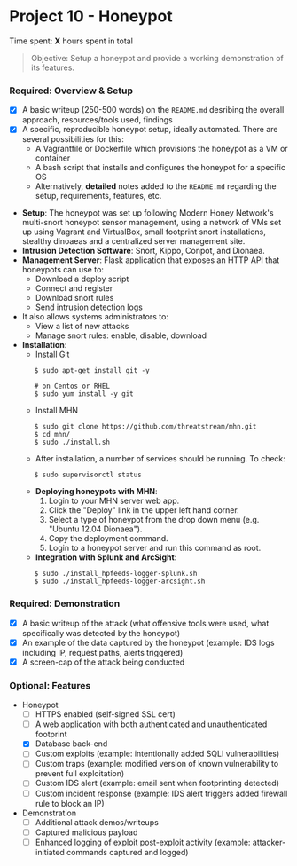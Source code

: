 # Project 10 - Honeypot

Time spent: **X** hours spent in total

> Objective: Setup a honeypot and provide a working demonstration of its features.

### Required: Overview & Setup

- [x] A basic writeup (250-500 words) on the `README.md` desribing the overall approach, resources/tools used, findings
- [x] A specific, reproducible honeypot setup, ideally automated. There are several possibilities for this:
	- A Vagrantfile or Dockerfile which provisions the honeypot as a VM or container
	- A bash script that installs and configures the honeypot for a specific OS
	- Alternatively, **detailed** notes added to the `README.md` regarding the setup, requirements, features, etc.
	
* **Setup**: The honeypot was set up following Modern Honey Network's multi-snort honeypot sensor management, using a network of VMs set up using Vagrant and VirtualBox, small footprint snort installations, stealthy dinoaeas and a centralized server management site.
* **Intrusion Detection Software**: Snort, Kippo, Conpot, and Dionaea.
* **Management Server**: Flask application that exposes an HTTP API that honeypots can use to:
  * Download a deploy script
  * Connect and register
  * Download snort rules 
  * Send intrusion detection logs
* It also allows systems administrators to:
  * View a list of new attacks
  * Manage snort rules: enable, disable, download
* **Installation**: 
  * Install Git
   ```# on Debian or Ubuntu
      $ sudo apt-get install git -y
    
      # on Centos or RHEL
      $ sudo yum install -y git
   ```
  * Install MHN
   ```$ cd /opt/
      $ sudo git clone https://github.com/threatstream/mhn.git
      $ cd mhn/
      $ sudo ./install.sh
   ```
  * After installation, a number of services should be running. To check:
   ```
      $ sudo supervisorctl status 
   ```
  * **Deploying honeypots with MHN**:
    1. Login to your MHN server web app.
    2. Click the "Deploy" link in the upper left hand corner.
    3. Select a type of honeypot from the drop down menu (e.g. "Ubuntu 12.04 Dionaea").
    4. Copy the deployment command.
    5. Login to a honeypot server and run this command as root.
  * **Integration with Splunk and ArcSight**:
   ```$ cd /opt/mhn/scripts
      $ sudo ./install_hpfeeds-logger-splunk.sh
      $ sudo ./install_hpfeeds-logger-arcsight.sh
   ```

### Required: Demonstration

- [x] A basic writeup of the attack (what offensive tools were used, what specifically was detected by the honeypot)
- [x] An example of the data captured by the honeypot (example: IDS logs including IP, request paths, alerts triggered)
- [x] A screen-cap of the attack being conducted
    
### Optional: Features
- Honeypot
	- [ ] HTTPS enabled (self-signed SSL cert)
	- [ ] A web application with both authenticated and unauthenticated footprint
	- [x] Database back-end
	- [ ] Custom exploits (example: intentionally added SQLI vulnerabilities)
	- [ ] Custom traps (example: modified version of known vulnerability to prevent full exploitation)
	- [ ] Custom IDS alert (example: email sent when footprinting detected)
	- [ ] Custom incident response (example: IDS alert triggers added firewall rule to block an IP)
- Demonstration
	- [ ] Additional attack demos/writeups
	- [ ] Captured malicious payload
	- [ ] Enhanced logging of exploit post-exploit activity (example: attacker-initiated commands captured and logged)
